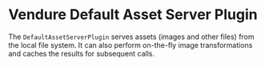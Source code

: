 # Vendure Default Asset Server Plugin

The `DefaultAssetServerPlugin` serves assets (images and other files) from the local file system. It can also perform on-the-fly image transformations and caches the results for subsequent calls.

